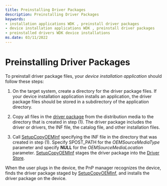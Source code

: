 ```yaml
---
title: Preinstalling Driver Packages
description: Preinstalling Driver Packages
keywords:
- installation applications WDK , preinstall driver packages
- device installation applications WDK , preinstall driver packages
- preinstalled drivers WDK device installations
ms.date: 03/11/2022
---
```


# Preinstalling Driver Packages

To preinstall driver package files, your *device installation application* should follow these steps:

1.  On the target system, create a directory for the driver package files. If your device installation application installs an application, the driver package files should be stored in a subdirectory of the application directory.

2.  Copy all files in the [driver package](driver-packages.md) from the distribution media to the directory that is created in step (1). The driver package includes the driver or drivers, the INF file, the catalog file, and other installation files.

3.  Call [SetupCopyOEMInf](/windows/win32/api/setupapi/nf-setupapi-setupcopyoeminfa) specifying the INF file in the directory that was created in step (1). Specify SPOST_PATH for the *OEMSourceMediaType* parameter and specify **NULL** for the *OEMSourceMediaLocation* parameter. [SetupCopyOEMInf](/windows/win32/api/setupapi/nf-setupapi-setupcopyoeminfa) stages the driver package into the [Driver Store](driver-store.md).

When the user plugs in the device, the PnP manager recognizes the device, finds the driver package staged by [SetupCopyOEMInf](/windows/win32/api/setupapi/nf-setupapi-setupcopyoeminfa), and installs the driver package on the device.

 

